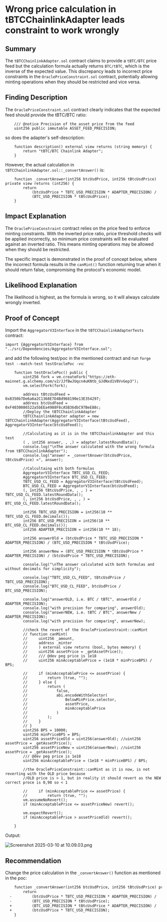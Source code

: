 # Wrong price calculation in tBTCChainlinkAdapter leads constraint to work wrongly

## Summary
The `tBTCChainlinkAdapter.sol` contract claims to provide a `tBTC/BTC` price feed but the calculation formula actually returns `BTC/tBTC`, which is the inverse of the expected value. This discrepancy leads to incorrect price constraints in the `OraclePriceConstraint.sol` contract, potentially allowing minting operations when they should be restricted and vice versa.

## Finding Description
The `OraclePriceConstraint.sol` contract clearly indicates that the expected feed should provide the tBTC/BTC ratio:

```solidity
    /// @notice Precision of the asset price from the feed
    uint256 public immutable ASSET_FEED_PRECISION;
```
so does the adapter's self-description:

```solidity
    function description() external view returns (string memory) {
        return "tBTC/BTC Chainlink Adapter";
    }
```

However, the actual calculation in `tBTCChainlinkAdapter.sol::_convertAnswer()` is:

```solidity
    function _convertAnswer(int256 btcUsdPrice, int256 tBtcUsdPrice) private view returns (int256) {
        return
            (btcUsdPrice * TBTC_USD_PRECISION * ADAPTER_PRECISION) / 
            (BTC_USD_PRECISION * tBtcUsdPrice);
    }
```

## Impact Explanation
The `OraclePriceConstraint` contract relies on the price feed to enforce minting constraints. With the inverted price ratio, price threshold checks will be applied incorrectly, so minimum price constraints will be evaluated against an inverted ratio. This means minting operations may be allowed when they should be restricted.

The specific impact is demonstrated in the proof of concept below, where the incorrect formula results in the `canMint()` function returning true when it should return false, compromising the protocol's economic model.

## Likelihood Explanation
The likelihood is highest, as the formula is wrong, so it will always calculate wrongly inverted.

## Proof of Concept
Import the `AggregatorV3Interface` in the `tBTCChainlinkAdapterTests` contract:

```solidity
import {AggregatorV3Interface} from "../src/Dependencies/AggregatorV3Interface.sol";
```

and add the following test/poc in the mentioned contract and run `forge test --match-test testOraclePoc -vv`:

```solidity
    function testOraclePoc() public {
        uint256 fork = vm.createFork("https://eth-mainnet.g.alchemy.com/v2/JJfBwJUqcn4uKNtb_GJdNxd1V8VvGep3");
        vm.selectFork(fork);

        address tBtcUsdFeed = 0x8350b7De6a6a2C1368E7D4Bd968190e13E354297;
        address btcUsdFeed = 0xF4030086522a5bEEa4988F8cA5B36dbC97BeE88c;
        //Deploy the tBTCChainlinkAdapter
        tBTCChainlinkAdapter adapter = new tBTCChainlinkAdapter(AggregatorV3Interface(tBtcUsdFeed), AggregatorV3Interface(btcUsdFeed));
        
        //Calculating as it is in the tBTCChainlinkAdapter and this test
        ( , int256 answer, , ,) = adapter.latestRoundData();
        console.log("\nThe answer calculated with the wrong formula from tBTCChainlinkAdapter");
        console.log("answer = _convertAnswer(btcUsdPrice, tBtcUsdPrice) =", answer);
        
        //Calcultaing with both formulas
        AggregatorV3Interface TBTC_USD_CL_FEED;
        AggregatorV3Interface BTC_USD_CL_FEED;
        TBTC_USD_CL_FEED = AggregatorV3Interface(tBtcUsdFeed);
        BTC_USD_CL_FEED = AggregatorV3Interface(btcUsdFeed);
        (, int256 tBtcUsdPrice, , , ) = TBTC_USD_CL_FEED.latestRoundData();
        (, int256 btcUsdPrice, , , ) = BTC_USD_CL_FEED.latestRoundData();

        int256 TBTC_USD_PRECISION = int256(10 ** TBTC_USD_CL_FEED.decimals());
        int256 BTC_USD_PRECISION = int256(10 ** BTC_USD_CL_FEED.decimals());
        int256 ADAPTER_PRECISION = int256(10 ** 18);

        int256 answerOld = (btcUsdPrice * TBTC_USD_PRECISION * ADAPTER_PRECISION) / (BTC_USD_PRECISION * tBtcUsdPrice);

        int256 answerNew = (BTC_USD_PRECISION * tBtcUsdPrice * ADAPTER_PRECISION) / (btcUsdPrice * TBTC_USD_PRECISION);

        console.log("\nThe answer calculated with both formulas and without decimals for simplicity");

        console.log("TBTC_USD_CL_FEED", tBtcUsdPrice / TBTC_USD_PRECISION);
        console.log("BTC_USD_CL_FEED", btcUsdPrice / BTC_USD_PRECISION);

        console.log("answerOLD, i.e. BTC / tBTC", answerOld / ADAPTER_PRECISION);
        console.log("with precision for comparing", answerOld);
        console.log("answerNEW, i.e. tBTC / BTC", answerNew / ADAPTER_PRECISION);
        console.log("with precision for comparing", answerNew);

        //check the revert of the OraclePriceConstraint::canMint
        // function canMint(
        //     uint256 _amount,
        //     address _minter
        //     ) external view returns (bool, bytes memory) {
        //     uint256 assetPrice = _getAssetPrice();
        //     /// @dev peg price is 1e18
        //     uint256 minAcceptablePrice = (1e18 * minPriceBPS) / BPS;

        //     if (minAcceptablePrice <= assetPrice) {
        //         return (true, "");
        //     } else {
        //         return (
        //             false,
        //             abi.encodeWithSelector(
        //                 BelowMinPrice.selector,
        //                 assetPrice,
        //                 minAcceptablePrice
        //             )
        //         );
        //     }
        // }
        uint256 BPS = 10000;
        uint256 minPriceBPS = BPS;
        uint256 assetPriceOld = uint256(answerOld); //uint256 assetPrice = _getAssetPrice();
        uint256 assetPriceNew = uint256(answerNew); //uint256 assetPrice = _getAssetPrice();
        /// @dev peg price is 1e18
        uint256 minAcceptablePrice = (1e18 * minPriceBPS) / BPS;

        //the OraclePriceConstraint::canMint as it is now, is not reverting with the OLD price because
        //OLD price is > 1, but in reality it should revert as the NEW correct proce is 0,98 so < 1

        //     if (minAcceptablePrice <= assetPrice) {
        //         return (true, "");
        vm.assumeNoRevert();
        if (minAcceptablePrice <= assetPriceNew) revert();

        vm.expectRevert();
        if (minAcceptablePrice > assetPriceOld) revert();

    }
```

Output:

  ![Screenshot 2025-03-10 at 10.09.03.png](https://imagedelivery.net/wtv4_V7VzVsxpAFaxzmpbw/dee89a61-513a-4c84-581a-45f7d1f10800/public)  

## Recommendation
Change the price calculation in the `_convertAnswer()` function as mentioned in the poc:

```diff
    function _convertAnswer(int256 btcUsdPrice, int256 tBtcUsdPrice) private view returns (int256) {
        return
  -         (btcUsdPrice * TBTC_USD_PRECISION * ADAPTER_PRECISION) / 
  -         (BTC_USD_PRECISION * tBtcUsdPrice);
  +         (BTC_USD_PRECISION * tBtcUsdPrice * ADAPTER_PRECISION) / 
  +         (btcUsdPrice * TBTC_USD_PRECISION); 
    }
```
